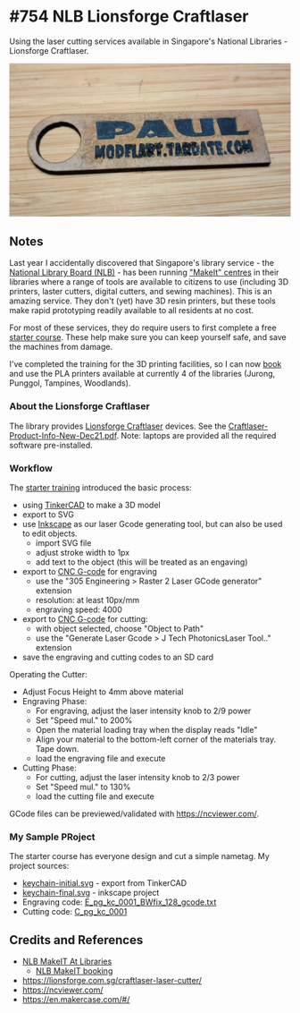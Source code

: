 # #754 NLB Lionsforge Craftlaser

Using the laser cutting services available in Singapore's National Libraries - Lionsforge Craftlaser.

![Build](./assets/LionsforgeCraftlaser_build.jpg?raw=true)

## Notes

Last year I accidentally discovered that Singapore's library service - the [National Library Board (NLB)](https://www.nlb.gov.sg/main/home) - has been running ["MakeIt" centres](https://www.nlb.gov.sg/main/services/MakeIT-at-Libraries) in their libraries where a range of tools are available to citizens to use (including 3D printers, laster cutters, digital cutters, and sewing machines). This is an amazing service. They don't (yet) have 3D resin printers, but these tools make rapid prototyping readily available to all residents at no cost.

For most of these services, they do require users to first complete a free [starter course](https://www.nlb.gov.sg/main/services/MakeIT-at-Libraries). These help make sure you can keep yourself safe, and save the machines from damage.

I've completed the training for the 3D printing facilities, so I can now [book](https://makeitsg.simplybook.asia/v2/) and use the PLA printers available at currently 4 of the libraries (Jurong, Punggol, Tampines, Woodlands).

### About the Lionsforge Craftlaser

The library provides [Lionsforge Craftlaser](https://lionsforge.com.sg/craftlaser-laser-cutter/) devices.
See the [Craftlaser-Product-Info-New-Dec21.pdf](./assets/Craftlaser-Product-Info-New-Dec21.pdf).
Note: laptops are provided all the required software pre-installed.

### Workflow

The [starter training](./assets/makeit-digital-cutting-laser-crafting-starter-session-2024-09-01.pdf) introduced the basic process:

* using [TinkerCAD](https://www.tinkercad.com/) to make a 3D model
* export to SVG
* use [Inkscape](https://inkscape.org/) as our laser Gcode generating tool, but can also be used to edit objects.
    * import SVG file
    * adjust stroke width to 1px
    * add text to the object (this will be treated as an engaving)
* export to [CNC G-code](https://en.wikipedia.org/wiki/G-code) for engraving
    * use the "305 Engineering > Raster 2 Laser GCode generator" extension
    * resolution: at least 10px/mm
    * engraving speed: 4000
* export to [CNC G-code](https://en.wikipedia.org/wiki/G-code) for cutting:
    * with object selected, choose "Object to Path"
    * use the "Generate Laser Gcode > J Tech PhotonicsLaser Tool.."  extension
* save the engraving and cutting codes to an SD card

Operating the Cutter:

* Adjust Focus Height to 4mm above material
* Engraving Phase:
    * For engraving, adjust the laser intensity knob to 2/9 power
    * Set "Speed mul." to 200%
    * Open the material loading tray when the display reads "Idle"
    * Align your material to the bottom-left corner of the materials tray. Tape down.
    * load the engraving file and execute
* Cutting Phase:
    * For cutting, adjust the laser intensity knob to 2/3 power
    * Set "Speed mul." to 130%
    * load the cutting file and execute

GCode files can be previewed/validated with <https://ncviewer.com/>.

### My Sample PRoject

The starter course has everyone design and cut a simple nametag.
My project sources:

* [keychain-initial.svg](./assets/keychain-initial.svg) - export from TinkerCAD
* [keychain-final.svg](./assets/keychain-final.svg) - inkscape project
* Engraving code: [E_pg_kc_0001_BWfix_128_gcode.txt](./assets/E_pg_kc_0001_BWfix_128_gcode.txt)
* Cutting code: [C_pg_kc_0001](./assets/C_pg_kc_0001)

## Credits and References

* [NLB MakeIT At Libraries](https://www.nlb.gov.sg/main/services/MakeIT-at-Libraries)
    * [NLB MakeIT booking](https://makeitsg.simplybook.asia/v2/)
* <https://lionsforge.com.sg/craftlaser-laser-cutter/>
* <https://ncviewer.com/>
* <https://en.makercase.com/#/>
